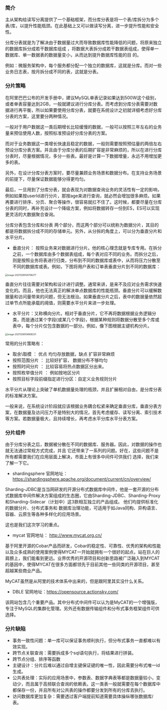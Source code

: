 ### 简介

主从架构给读写分离提供了一个基础框架，而分库分表是将一个表/库拆分为多个表/库，以提升性能瓶颈。在此基础上又可以做读写分离，进一步提升性能和安全性。

分库分表就是为了解决由于数据量过大而导致数据库性能降低的问题，将原来独立的数据库拆分成若干数据库组成 ，将数据大表拆分成若干数据表组成，使得单一数据库、单一数据表的数据量变小，从而达到提升数据库性能的目 的。

例如：微服务架构中，每个服务都分配一个独立的数据库，这就是分库。而对一些业务日志表，按月拆分成不同的表，这就是分表。

### 分片策略

 在阿里巴巴公布的开发手册中，建议MySQL单表记录如果达到500W这个级别，或者单表容量达到2GB，一般就建议进行分库分表。而考虑到分库分表需要对数据进行再平衡，所以如果要使用分库分表，就要在系统设计之初就详细考虑好分库分表的方案，这里要分两种情况。

一般对于用户数据这一类后期增长比较缓慢的数据，一般可以按照三年左右的业务量来预估使用人数，按照标准预设好分库分表的方案。

 而对于业务数据这一类增长快速且稳定的数据，一般则需要按照预估量的两倍左右预设分库分表方案。并且由于分库分表的后期扩容是非常麻烦的，所以在进行分库分表时，尽量根据情况，多分一些表。最好是计算一下数据增量，永远不用增加更多的表。

 另外，在设计分库分表方案时，要尽量兼顾业务场景和数据分布。在支持业务场景的前提下，尽量保证数据能够分得更均匀。

 最后，一旦用到了分库分表，就会表现为对数据查询业务的灵活性有一定的影响，例如如果按userId进行分片，那按age来进行查询，就必然会增加很多麻烦。如果再要进行排序、分页、聚合等操作，很容易就扛不住了。这时候，都要尽量在分库分表的同时，再补充设计一个降级方案，例如将数据转存一份到ES，ES可以实现更灵活的大数据聚合查询。

分库分表包含分库和分表 两个部分，而这两个部分可以统称为数据分片，其目的都是将数据拆分成不同的存储单元。另外，从分拆的角度上，可以分为垂直分片和水平分片。

- 垂直分片： 按照业务来对数据进行分片。他的核心理念就是专库专用。在拆分之前，一个数据库由多个数据表组成，每个表对应不同的业务。而拆分之后，则是按照业务将表进行归类，分布到不同的数据库或表中，从而将压力分散至不同的数据库或表。例如，下图将用户表和订单表垂直分片到不同的数据库：

<img src="https://imagebag.oss-cn-chengdu.aliyuncs.com/img/image-20211206104708277.png" alt="image-20211206104708277" style="zoom:50%;" />

垂直分片往往需要对架构和设计进行调整。通常来讲，是来不及应对业务需求快速变化的。而且，他也无法真正的解决单点数据库的性能瓶颈。垂直分片可以缓解数据量和访问量带来的问题，但无法根治。如果垂直分片之后，表中的数据量依然超过单节点所能承载的阈值，则需要水平分片来进一步处理。

- 水平分片：又称横向分片。相对于垂直分片，它不再将数据根据业务逻辑分类，而是通过某个字段(或某几个字段)，根据某种规则将数据分散至多个库或表中，每个分片仅包含数据的一部分。例如，像下图根据主键机构分片。

<img src="https://imagebag.oss-cn-chengdu.aliyuncs.com/img/image-20211206104808231.png" alt="image-20211206104808231" style="zoom:50%;" />

常用的分片策略有：

-  取余\取模 ： 优点 均匀存放数据，缺点 扩容非常麻烦
-  按照范围分片 ： 比较好扩容， 数据分布不够均匀
-  按照时间分片 ： 比较容易将热点数据区分出来。
-  按照枚举值分片 ： 例如按地区分片
-  按照目标字段前缀指定进行分区：自定义业务规则分片

水平分片从理论上突破了单机数据量处理的瓶颈，并且扩展相对自由，是分库分表的标准解决方案。

 一般来说，在系统设计阶段就应该根据业务耦合松紧来确定垂直分库，垂直分表方案，在数据量及访问压力不是特别大的情况，首先考虑缓存、读写分离、索引技术等方案。若数据量极大，且持续增长，再考虑水平分库水平分表方案。

### 分片组件

由于分库分表之后，数据被分散在不同的数据库、服务器。因此，对数据的操作也就无法通过常规方式完成，并且 它还带来了一系列的问题。好在，这些问题不是所有都需要我们在应用层面上解决，市面上有很多中间件可供我们 选择，我们来了解一下它。

- shardingsphere 官网地址：https://shardingsphere.apache.org/document/current/cn/overview/

Sharding-JDBC是当当网研发的开源分布式数据库中间件，他是一套开源的分布式数据库中间件解决方案组成的生态圈，它由Sharding-JDBC、Sharding-Proxy和Sharding-Sidecar（计划中）这3款相互独立的产品组成。 他们均提供标准化的数据分片、分布式事务和 数据库治理功能，可适用于如Java同构、异构语言、容器、云原生等各种多样化的应用场景。

这也是我们这次学习的重点。

- mycat 官网地址： http://www.mycat.org.cn/

基于阿里开源的Cobar产品而研发，Cobar的稳定性、可靠性、优秀的架构和性能以及众多成熟的使用案例使得MYCAT一开始就拥有一个很好的起点，站在巨人的肩膀上，我们能看到更远。业界优秀的开源项目和创新思路被广泛融入到MYCAT的基因中，使得MYCAT在很多方面都领先于目前其他一些同类的开源项目，甚至超越某些商业产品。

MyCAT虽然是从阿里的技术体系中出来的，但是跟阿里其实没什么关系。

- DBLE 官网地址：https://opensource.actionsky.com/

该网站包含几个重要产品。其中分布式中间件可以认为是MyCAT的一个增强版，专注于MySQL的集群化管理。另外还有数据传输组件和分布式事务框架组件可供选择。

### 分片缺陷

- 事务一致性问题：单一库可以保证事务顺利执行，但分布式事务一直都难以有效实现。
- 跨节点关联查询：需要拆成多个sql语句执行，将结果进行拼装。
- 跨节点分组、排序等函数
- 主键设计：分片后难以通过自增主键保证键的唯一性，因此需要分布式唯一id生成。
- 公共表处理：实际的应用场景中，参数表、数据字典表等都是数据量较小，变动少，而且属于高频联合查询的依赖表。这一类表一般就需要在每个数据库中都保存一份，并且所有对公共表的操作都要分发到所有的分库去执行。
- 访问数据库更加复杂：需要透过客户端提前知道需要具体操纵哪张数据库/表。


